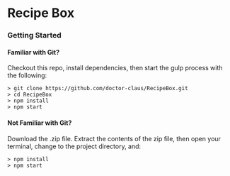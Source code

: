 # Recipe Box

### Getting Started

#### Familiar with Git?
Checkout this repo, install dependencies, then start the gulp process with the following:

```
> git clone https://github.com/doctor-claus/RecipeBox.git
> cd RecipeBox
> npm install
> npm start
```

#### Not Familiar with Git?
Download the .zip file.  Extract the contents of the zip file, then open your terminal, change to the project directory, and:

```
> npm install
> npm start
```
